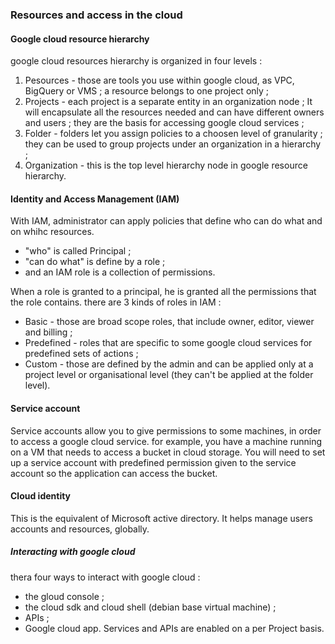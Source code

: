 ### Resources and access in the cloud
#### Google cloud resource hierarchy
google cloud resources hierarchy is organized in four levels : 
1. Pesources - those are tools you use within google cloud, as VPC, BigQuery or VMS ; a resource belongs to one project only ;
2. Projects - each project is a separate entity in an organization node ; It will encapsulate all the resources needed and can have different owners and users ; they are the basis for accessing google cloud services ;
3. Folder - folders let you assign policies to a choosen level of granularity ; they can be used to group projects under an organization in a hierarchy ;
4. Organization - this is the top level hierarchy node in google resource hierarchy.

#### Identity and Access Management (IAM)
With IAM, administrator can apply policies that define who can do what and on whihc resources.
- "who" is called Principal ;
- "can do what" is define by a role ;
- and an IAM role is a collection of permissions.

When a role is granted to a principal, he is granted all the permissions that the role contains.
there are 3 kinds of roles in IAM :
- Basic - those are broad scope roles, that include owner, editor, viewer and billing ;
- Predefined - roles that are specific to some google cloud services for predefined sets of actions ;
- Custom - those are defined by the admin and can be applied only at a project level or organisational level (they can't be applied at the folder level).
#### Service account
Service accounts allow you to give permissions to some machines, in order to access a google cloud service. for example, you have a machine running on a VM that needs to access a bucket in cloud storage. You will need to set up a service account with predefined permission given to the service account so the application can access the bucket.

#### Cloud identity
This is the equivalent of Microsoft active directory. It helps manage users accounts and resources, globally.

##### Interacting with google cloud
thera four ways to interact with google cloud :
- the gloud console ;
- the cloud sdk and cloud shell (debian base virtual machine) ;
- APIs ;
- Google cloud app.
Services and APIs are enabled on a per Project basis.
